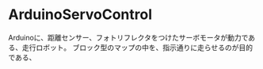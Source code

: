 # ArduinoServoControl
Arduinoに、距離センサー、フォトリフレクタをつけたサーボモータが動力である、走行ロボット。
ブロック型のマップの中を、指示通りに走らせるのが目的である、
